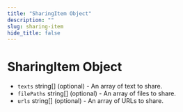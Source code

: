 ```yaml
---
title: "SharingItem Object"
description: ""
slug: sharing-item
hide_title: false
---
```


# SharingItem Object

* `texts` string[] (optional) - An array of text to share.
* `filePaths` string[] (optional) - An array of files to share.
* `urls` string[] (optional) - An array of URLs to share.
